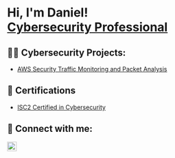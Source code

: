 <h1>Hi, I'm Daniel! <br/><a href="https://github.com/DClarkCyber" <a href="https://www.linkedin.com/in/danieljclark92/">Cybersecurity Professional</a>

<h2>👨‍💻 Cybersecurity Projects:</h2>

  - [AWS Security Traffic Monitoring and Packet Analysis](https://github.com/DClarkCyber/AWS-Security-Traffic-Monitoring-and-Packet-Analysis)


<h2>📄 Certifications</h2>

- [ISC2 Certified in Cybersecurity](https://www.credly.com/badges/d63b68e1-7987-4345-89d5-ae3321c01255/public_url)


<h2> 🤳 Connect with me:</h2>

[<img align="left" alt="danieljclark92 | LinkedIn" width="22px" src="https://cdn.jsdelivr.net/npm/simple-icons@v3/icons/linkedin.svg" />][linkedin]


[twitter]: https://twitter.com/joshmadakor
[youtube]: https://www.youtube.com/c/joshmadakor
[instagram]: https://www.instagram.com/joshmadakor/
[linkedin]: https://linkedin.com/in/danieljclark92

<!--
**joshmadakor1/joshmadakor1** is a ✨ _special_ ✨ repository because its `README.md` (this file) appears on your GitHub profile.

Here are some ideas to get you started:

- 🔭 I’m currently working on ...
- 🌱 I’m currently learning ...
- 👯 I’m looking to collaborate on ...
- 🤔 I’m looking for help with ...
- 💬 Ask me about ...
- 📫 How to reach me: ...
- 😄 Pronouns: ...
- ⚡ Fun fact: ...
-->
